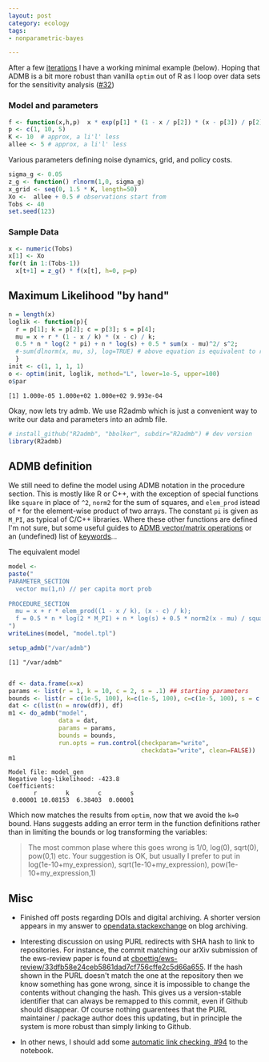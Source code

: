```yaml
---
layout: post
category: ecology
tags: 
- nonparametric-bayes

---
```




After a few [iterations](https://github.com/cboettig/nonparametric-bayes/commits/b4576cfc0b5a0c87701348976875c8657f0fd048/inst/examples/admb-example.md) I have a working minimal example (below).  Hoping that ADMB is a bit more robust than vanilla `optim` out of R as I loop over data sets for the sensitivity analysis ([#32](https://github.com/cboettig/nonparametric-bayes/issues/32)) 


### Model and parameters


```r
f <- function(x,h,p)  x * exp(p[1] * (1 - x / p[2]) * (x - p[3]) / p[2] ) 
p <- c(1, 10, 5)
K <- 10  # approx, a li'l' less
allee <- 5 # approx, a li'l' less
```


  

Various parameters defining noise dynamics, grid, and policy costs.  


```r
sigma_g <- 0.05
z_g <- function() rlnorm(1,0, sigma_g)
x_grid <- seq(0, 1.5 * K, length=50)
Xo <-  allee + 0.5 # observations start from
Tobs <- 40
set.seed(123)
```


### Sample Data


```r
x <- numeric(Tobs)
x[1] <- Xo
for(t in 1:(Tobs-1))
  x[t+1] = z_g() * f(x[t], h=0, p=p)
```



## Maximum Likelihood "by hand"


```r
n = length(x)
loglik <- function(p){ 
  r = p[1]; k = p[2]; c = p[3]; s = p[4];
  mu = x + r * (1 - x / k) * (x - c) / k;
  0.5 * n * log(2 * pi) + n * log(s) + 0.5 * sum(x - mu)^2/ s^2;
  #-sum(dlnorm(x, mu, s), log=TRUE) # above equation is equivalent to results from built-in function
  }
init <- c(1, 1, 1, 1)
o <- optim(init, loglik, method="L", lower=1e-5, upper=100)
o$par
```

```
[1] 1.000e-05 1.000e+02 1.000e+02 9.993e-04
```


Okay, now lets try admb.  We use R2admb which is just a convenient way to write our data and parameters into an admb file.  



```r
# install_github("R2admb", "bbolker", subdir="R2admb") # dev version
library(R2admb)
```



## ADMB definition

We still need to define the model using ADMB notation in the procedure section.  This is mostly like R or C++, with the exception of special functions like `square` in place of `^2`, `norm2` for the sum of squares, and `elem_prod` istead of `*` for the element-wise product of two arrays. The constant `pi` is given as `M_PI`, as typical of C/C++ libraries.  Where these other functions are defined I'm not sure, but some useful guides to [ADMB vector/matrix operations](http://fish.washington.edu/research/MPAM/resources/ADMB_Minte-Vera.pdf) or an (undefined) list of [keywords](http://www.admb-project.org/developers/contribute-documentation/functions/keywords.txt/view)...

The equivalent model 


```r
model <- 
paste("
PARAMETER_SECTION
  vector mu(1,n) // per capita mort prob
      
PROCEDURE_SECTION
  mu = x + r * elem_prod((1 - x / k), (x - c) / k);
  f = 0.5 * n * log(2 * M_PI) + n * log(s) + 0.5 * norm2(x - mu) / square(s);
")
writeLines(model, "model.tpl")
```







```r
setup_admb("/var/admb")
```

```
[1] "/var/admb"
```

```r

df <- data.frame(x=x)
params <- list(r = 1, k = 10, c = 2, s = .1) ## starting parameters
bounds <- list(r = c(1e-5, 100), k=c(1e-5, 100), c=c(1e-5, 100), s = c(1e-5,100)) ## bounds
dat <- c(list(n = nrow(df)), df)
m1 <- do_admb("model",
              data = dat,
              params = params,
              bounds = bounds,
              run.opts = run.control(checkparam="write",
                                     checkdata="write", clean=FALSE))
m1
```

```
Model file: model_gen 
Negative log-likelihood: -423.8 
Coefficients:
       r        k        c        s 
 0.00001 10.08153  6.38403  0.00001 
```



Which now matches the results from `optim`, now that we avoid the `k=0` bound.  Hans suggests adding an error term in the function definitions rather than in limiting the bounds or log transforming the variables:

> The most common plase where
 this goes wrong is 1/0, log(0), sqrt(0), pow(0,1) etc.
> Your suggestion is OK, but usually I prefer to put
 in log(1e-10+my_expression), sqrt(1e-10+my_expression), pow(1e-10+my_expression,1)







## Misc

* Finished off posts regarding DOIs and digital archiving.  A shorter version appears in my answer to [opendata.stackexchange](http://opendata.stackexchange.com/questions/694/preservation-of-blog-posts-articles-and-essays/719#719) on blog archiving.  

* Interesting discussion on using PURL redirects with SHA hash to link to repositories.  For instance, the commit matching our arXiv submission of the ews-review paper is found at [cboettig/ews-review/33dfb58e24ceb5861dad7cf756cffe2c5d66a655](http://purl.org/cboettig/ews-review/33dfb58e24ceb5861dad7cf756cffe2c5d66a655).  If the hash shown in the PURL doesn't match the one at the repository then we know something has gone wrong, since it is impossible to change the contents without changing the hash.   This gives us a version-stable identifier that can always be remapped to this commit, even if Github should disappear.  Of course nothing guarentees that the PURL maintainer / package author does this updating, but in principle the system is more robust than simply linking to Github. 

* In other news, I should add some [automatic link checking, #94](https://github.com/cboettig/labnotebook/issues/94) to the notebook.  
